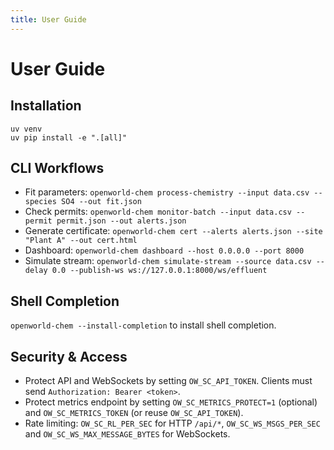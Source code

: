 ```yaml
---
title: User Guide
---
```


# User Guide

## Installation
```
uv venv
uv pip install -e ".[all]"
```

## CLI Workflows
- Fit parameters: `openworld-chem process-chemistry --input data.csv --species SO4 --out fit.json`
- Check permits: `openworld-chem monitor-batch --input data.csv --permit permit.json --out alerts.json`
- Generate certificate: `openworld-chem cert --alerts alerts.json --site "Plant A" --out cert.html`
- Dashboard: `openworld-chem dashboard --host 0.0.0.0 --port 8000`
- Simulate stream: `openworld-chem simulate-stream --source data.csv --delay 0.0 --publish-ws ws://127.0.0.1:8000/ws/effluent`

## Shell Completion
`openworld-chem --install-completion` to install shell completion.

## Security & Access

- Protect API and WebSockets by setting `OW_SC_API_TOKEN`. Clients must send `Authorization: Bearer <token>`.
- Protect metrics endpoint by setting `OW_SC_METRICS_PROTECT=1` (optional) and `OW_SC_METRICS_TOKEN` (or reuse `OW_SC_API_TOKEN`).
- Rate limiting: `OW_SC_RL_PER_SEC` for HTTP `/api/*`, `OW_SC_WS_MSGS_PER_SEC` and `OW_SC_WS_MAX_MESSAGE_BYTES` for WebSockets.
